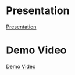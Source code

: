 # Presentation

[Presentation](./head-md1-possible-bodies-Sparks-Within.pdf)

# Demo Video

[Demo Video](https://www.youtube.com/watch?v=HzfDeyrFpCg)
